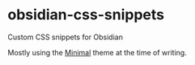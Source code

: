 # obsidian-css-snippets

Custom CSS snippets for Obsidian

Mostly using the [Minimal](https://github.com/kepano/obsidian-minimal) theme at the time of writing.
